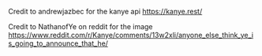 Credit to andrewjazbec for the kanye api https://kanye.rest/

Credit to NathanofYe on reddit for the image https://www.reddit.com/r/Kanye/comments/13w2xli/anyone_else_think_ye_is_going_to_announce_that_he/
